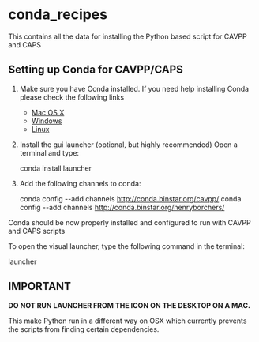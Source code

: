 # conda_recipes
This contains all the data for installing the Python based script for CAVPP and CAPS

## Setting up Conda for CAVPP/CAPS
1. Make sure you have Conda installed. If you need help installing Conda please check the following links
    * [Mac OS X](http://conda.pydata.org/docs/install/full.html#os-x-anaconda-install)
    * [Windows](http://conda.pydata.org/docs/install/full.html#windows-anaconda-install)
    * [Linux](http://conda.pydata.org/docs/install/full.html#linux-anaconda-install)
    
2. Install the gui launcher (optional, but highly recommended)
Open a terminal and type:
      
   conda install launcher
        
3. Add the following channels to conda:
   
   conda config --add channels http://conda.binstar.org/cavpp/
   conda config --add channels http://conda.binstar.org/henryborchers/

Conda should be now properly installed and configured to run with CAVPP and CAPS scripts

To open the visual launcher, type the following command in the terminal:

   launcher
   
## IMPORTANT
**DO NOT RUN LAUNCHER FROM THE ICON ON THE DESKTOP ON A MAC.**

This make Python run in a different way on OSX which currently prevents the scripts from finding certain dependencies.
